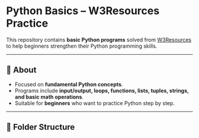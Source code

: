 # Python Basics – W3Resources Practice

This repository contains **basic Python programs** solved from [W3Resources](https://www.w3resource.com/python-exercises/) to help beginners strengthen their Python programming skills.

---

## 📌 **About**
- Focused on **fundamental Python concepts**.
- Programs include **input/output, loops, functions, lists, tuples, strings, and basic math operations**.
- Suitable for **beginners** who want to practice Python step by step.

---

## 📂 **Folder Structure**
